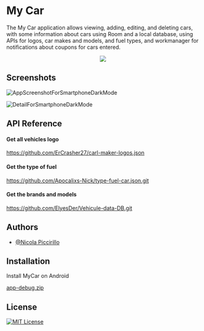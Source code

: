 
# My Car

The My Car application allows viewing, adding, editing, and deleting cars, with some information about cars using Room and a local database, using APIs for logos, car makes and models, and fuel types, and workmanager for notifications about coupons for cars entered.
<p align="center">
 <img src="https://github.com/Apocalixs-Nick/NewMyCar/blob/main/app/src/main/res/img/MyCarLogo.JPG">
</p>

## Screenshots
![AppScreenshotForSmartphoneDarkMode](https://github.com/Apocalixs-Nick/NewMyCar/blob/main/app/src/main/res/img/listCarDarkMode.jpg)

![DetailForSmartphoneDarkMode](https://github.com/Apocalixs-Nick/NewMyCar/blob/main/app/src/main/res/img/detailCarDarkMode.jpg)

## API Reference

#### Get all vehicles logo
https://github.com/ErCrasher27/carl-maker-logos.json

#### Get the type of fuel
https://github.com/Apocalixs-Nick/type-fuel-car.json.git

#### Get the brands and models
https://github.com/ElyesDer/Vehicule-data-DB.git

## Authors

- [@Nicola Piccirillo](https://github.com/Apocalixs-Nick)

## Installation

Install MyCar on Android

[app-debug.zip](https://github.com/Apocalixs-Nick/NewMyCar/files/10229461/app-debug.zip)

## License

[![MIT License](https://img.shields.io/badge/License-MIT-green.svg)](https://choosealicense.com/licenses/mit/)
